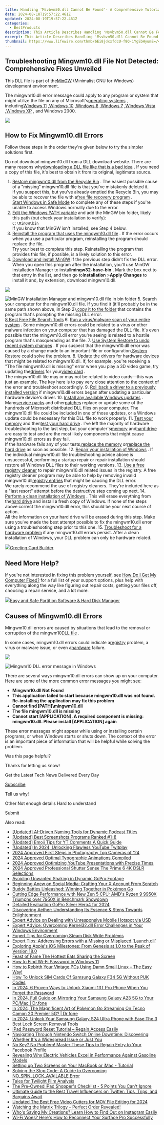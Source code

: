 ```yaml
---
title: Handling 'Msvbvm50.dll Cannot Be Found'- A Comprehensive Tutorial for Quick Fixes
date: 2024-08-18T19:57:22.461Z
updated: 2024-08-19T19:57:22.461Z
categories:
  - BestProducts
description: This Article Describes Handling 'Msvbvm50.dll Cannot Be Found'- A Comprehensive Tutorial for Quick Fixes
excerpt: This Article Describes Handling 'Msvbvm50.dll Cannot Be Found'- A Comprehensive Tutorial for Quick Fixes
thumbnail: https://www.lifewire.com/thmb/6Ei8jdxxfdcU-f8Q-iYgEbHyumE=/400x300/filters:no_upscale():max_bytes(150000):strip_icc():format(webp)/msvbvm50-dll-error-be30920a664c46c2a0f15478417786bd.jpg
---
```


## Troubleshooting Mingwm10.dll File Not Detected: Comprehensive Fixes Unveiled
 This DLL file is part of the[MinGW](https://mingw.osdn.io/) (Minimalist GNU for Windows) development environment.

 The mingwm10.dll error message could apply to any program or system that might utilize the file on any of Microsoft's[operating systems](https://www.lifewire.com/operating-systems-2625912) , including[Windows 11](https://www.lifewire.com/windows-11-5188930) ,[Windows 10](https://www.lifewire.com/windows-10-2626217) ,[Windows 8](https://www.lifewire.com/windows-8-2626235) ,[Windows 7](https://www.lifewire.com/windows-7-2626265) ,[Windows Vista](https://www.lifewire.com/windows-vista-2626311) ,[Windows XP](https://www.lifewire.com/windows-xp-2626354) , and Windows 2000.

<!-- affiliate ads begin -->
<a href="https://store.movavi.com/affiliate.php?ACCOUNT=MOVAVI&AFFILIATE=108875&PATH=https%3A%2F%2Fwww.movavi.com%3FAFFILIATE%3D108875%26RESOURCE%3DMovavi%2BVideo%2BConverter%2BBox"><img src="https://mcusercontent.com/0885a03ded3d480dca9287f12/images/8020c1dc-518e-3bdf-6e7b-e6d1bdf1597b.jpg" border="0"></a>
<!-- affiliate ads end -->
## How to Fix Mingwm10.dll Errors

 Follow these steps in the order they're given below to try the simpler solutions first.

 Do not download mingwm10.dll from a DLL download website. There are many reasons why[downloading a DLL file like that is a bad idea](https://www.lifewire.com/important-reasons-not-to-download-dll-files-2624455) . If you need a copy of this file, it's best to obtain it from its original, legitimate source.

1. [Restore mingwm10.dll from the Recycle Bin](https://www.lifewire.com/how-to-restore-deleted-files-from-the-recycle-bin-2624515) . The easiest possible cause of a "missing" mingwm10.dll file is that you've mistakenly deleted it.  
 If you suspect this, but you've already emptied the Recycle Bin, you may be able to recover the file with a[free file recovery program](https://www.lifewire.com/free-data-recovery-software-tools-2622893) .  
[Start Windows in Safe Mode](https://www.lifewire.com/how-do-i-start-windows-in-safe-mode-2624480) to complete any of these steps if you're unable to access Windows normally due to the error.
2. [Edit the Windows PATH variable](https://www.computerhope.com/issues/ch000549.htm) and add the MinGW bin folder, likely this path (but check your installation to verify):  
 `C:\MinGW\bin`  
If you know that MinGW isn't installed, see Step 4 below.
3. [Reinstall the program that uses the mingwm10.dll file](https://www.lifewire.com/what-is-the-proper-way-to-reinstall-a-software-program-2624478) . If the error occurs when you use a particular program, reinstalling the program should replace the file.  
 Try your best to complete this step. Reinstalling the program that provides this file, if possible, is a likely solution to this error.
4. [Download and install MinGW](https://osdn.net/projects/mingw/) if the previous step didn't fix the DLL error.  
 When you open this program after the installation, you'll use MinGW Installation Manager to install**mingw32-base-bin** . Mark the box next to that entry in the list, and then go to**Installation** \>**Apply Changes** to install it and, by extension, download mingwm10.dll.  
<!-- affiliate ads begin -->
<a href="https://shop.incomedia.eu/order/checkout.php?PRODS=14095146&QTY=1&AFFILIATE=108875&CART=1"><img src="https://secure.2checkout.com/images/merchant/8b6cc3ee5ec407721ce3bf5ff4c0f56b/PRO_BUY_728x90-EN.jpg" border="0"></a>
<!-- affiliate ads end -->
![MinGW Installation Manager and mingwm10.dll file in bin folder](https://www.lifewire.com/thmb/9X3XkuW-Ca0Nyt6L4og4NQKmS1M=/1500x0/filters:no_upscale():max_bytes(150000):strip_icc():format(webp)/mingw-installation-manager-dll-bin-folder-3b288df647b348c49c16352e032bb1de.png)
5. Search your computer for the mingwm10.dll file. If you find it (it'll probably be in the same path shown above, in Step 2),[copy it to the folder](https://www.lifewire.com/how-do-i-copy-a-file-in-windows-2619210) that contains the program that's prompting the missing DLL error.  
[8 Best Free File Search Tools](https://www.lifewire.com/11-free-file-search-tools-1356644)
6. [Run a virus/malware scan of your entire system](https://www.lifewire.com/properly-scan-your-computer-for-viruses-and-other-malware-2624526) . Some mingwm10.dll errors could be related to a virus or other malware infection on your computer that has damaged the DLL file. It's even possible that the mingwm10.dll error you're seeing is related to a hostile program that's masquerading as the file.
7. [Use System Restore to undo recent system changes](https://www.lifewire.com/how-to-use-system-restore-in-windows-2626131) . If you suspect that the mingwm10.dll error was caused by a change made to an important file or configuration,[System Restore](https://www.lifewire.com/what-is-system-restore-2626022) could solve the problem.
8. [Update the drivers for hardware devices](https://www.lifewire.com/how-to-update-drivers-in-windows-2619214) that might be related to mingwm10.dll. If, for example, you're receiving a "The file mingwm10.dll is missing" error when you play a 3D video game, try updating the[drivers](https://www.lifewire.com/what-is-a-device-driver-2625796) for your[video card](https://www.lifewire.com/what-is-a-video-card-2618161) .  
 The mingwm10.dll file may or may not be related to video cards—this was just an example. The key here is to pay very close attention to the context of the error and troubleshoot accordingly.
9. [Roll back a driver to a previously installed version](https://www.lifewire.com/how-to-roll-back-a-driver-in-windows-2619217) if mingwm10.dll errors began after updating a particular hardware device's driver.
10. [Install any available Windows updates](https://www.lifewire.com/how-to-check-for-install-windows-updates-2624596) . Many[service packs](https://www.lifewire.com/what-is-a-service-pack-2626010) and other[patches](https://www.lifewire.com/what-is-a-patch-2625960) replace or update some of the hundreds of Microsoft distributed DLL files on your computer. The mingwm10.dll file could be included in one of those updates, or a Windows update could be necessary for this DLL file to work properly.
11. [Test your memory](https://www.lifewire.com/free-memory-test-programs-2626178) and then[test your hard drive](https://www.lifewire.com/free-hard-drive-testing-programs-2626183) . I've left the majority of hardware troubleshooting to the last step, but your computer's[memory](https://www.lifewire.com/what-is-random-access-memory-ram-2618159) and[hard drive](https://www.lifewire.com/what-is-a-hard-disk-drive-2618152) are easy to test and are the most likely components that might cause mingwm10.dll errors as they fail.  
 If the hardware fails any of your tests,[replace the memory](https://www.lifewire.com/how-to-replace-the-memory-ram-in-a-computer-2626201) or[replace the hard drive](https://www.lifewire.com/how-to-replace-a-hard-drive-2626200) as soon as possible.
12. [Repair your installation of Windows](https://www.lifewire.com/how-do-i-automatically-repair-windows-problems-2624907) . If the individual mingwm10.dll file troubleshooting advice above is unsuccessful, performing a startup repair or repair installation should restore all Windows DLL files to their working versions.
13. [Use a free registry cleaner](https://www.lifewire.com/free-registry-cleaners-2626176) to repair mingwm10.dll related issues in the registry. A free registry cleaner program may be able to help by removing invalid mingwm10.dll[registry entries](https://www.lifewire.com/what-is-a-registry-key-2625999) that might be causing the DLL error.  
 We rarely recommend the use of registry cleaners. They're included here as a "last resort" attempt before the destructive step coming up next.
14. [Perform a clean installation of Windows](https://www.lifewire.com/how-to-clean-install-windows-2624904) . This will erase everything from the[hard drive](https://www.lifewire.com/what-is-a-hard-disk-drive-2618152) and install a fresh copy of Windows. If none of the steps above correct the mingwm10.dll error, this should be your next course of action.  
 All the information on your hard drive will be erased during this step. Make sure you've made the best attempt possible to fix the mingwm10.dll error using a troubleshooting step prior to this one.
15. [Troubleshoot for a hardware problem](https://www.lifewire.com/fix-a-dll-issue-caused-by-a-hardware-problem-2624493) if any mingwm10.dll errors persist. After a clean installation of Windows, your DLL problem can only be hardware related.

<!-- affiliate ads begin -->
<a href="https://secure.2checkout.com/order/checkout.php?PRODS=2067133&QTY=1&AFFILIATE=108875&CART=1"><img src="https://www.pearlmountainsoft.com/n_img/product/gcb/banScrn.jpg" border="0">Greeting Card Builder</a>
<!-- affiliate ads end -->
## Need More Help?

 If you're not interested in fixing this problem yourself, see [How Do I Get My Computer Fixed?](https://www.lifewire.com/how-do-i-get-my-computer-fixed-2625167) for a full list of your support options, plus help with everything along the way like figuring out repair costs, getting your files off, choosing a repair service, and a lot more.

<!-- affiliate ads begin -->
<a href="https://secure.2checkout.com/order/checkout.php?PRODS=22741618&QTY=1&AFFILIATE=108875&CART=1"><img src="https://www.diskpart.com/resource/images/index/dp-index-img-banner-people@2x.png" border="0">Easy and Safe Partition Software & Hard Disk Manager</a>
<!-- affiliate ads end -->
## Causes of Mingwm10.dll Errors

 Mingwm10.dll errors are caused by situations that lead to the removal or corruption of the mingwm10[DLL file](https://www.lifewire.com/what-is-a-dll-file-2625852) .

 In some cases, mingwm10.dll errors could indicate a[registry](https://www.lifewire.com/windows-registry-2625992) problem, a virus or malware issue, or even a[hardware](https://www.lifewire.com/computer-hardware-2625895) failure.

<!-- affiliate ads begin -->
<a href="https://secure.2checkout.com/order/checkout.php?PRODS=4620778&QTY=1&AFFILIATE=108875&CART=1"><img src="https://secure.avangate.com/images/merchant/07dd4d5a72f5740ef0f035f201951476/728__90banner.jpg" border="0"></a>
<!-- affiliate ads end -->
![Mingwm10 DLL error message in Windows](https://www.lifewire.com/thmb/dr-qLd6KYW7zjh7xzRTcMO-1MrI=/1500x0/filters:no_upscale():max_bytes(150000):strip_icc():format(webp)/mingwm10-dll-error-message-0ef8557cdf5c40318e1a6171cbbddd1b.png)

 There are several ways mingwm10.dll errors can show up on your computer. Here are some of the more common error messages you might see:

* **Mingwm10.dll Not Found**
* **This application failed to start because mingwm10.dll was not found. Re-installing the application may fix this problem**
* **Cannot find \[PATH\]\\mingwm10.dll**
* **The file mingwm10.dll is missing**
* **Cannot start \[APPLICATION\]. A required component is missing: mingwm10.dll. Please install \[APPLICATION\] again**

 These error messages might appear while using or installing certain programs, or when Windows starts or shuts down. The context of the error is an important piece of information that will be helpful while solving the problem.

Was this page helpful?

Thanks for letting us know!

 Get the Latest Tech News Delivered Every Day

[Subscribe](https://www.lifewire.com/#)

Tell us why!

 Other  Not enough details  Hard to understand

 Submit

<ins class="adsbygoogle"
     style="display:block"
     data-ad-format="autorelaxed"
     data-ad-client="ca-pub-7571918770474297"
     data-ad-slot="1223367746"></ins>



<ins class="adsbygoogle"
     style="display:block"
     data-ad-client="ca-pub-7571918770474297"
     data-ad-slot="8358498916"
     data-ad-format="auto"
     data-full-width-responsive="true"></ins>

<span class="atpl-alsoreadstyle">Also read:</span>
<div><ul>
<li><a href="https://extra-hints.techidaily.com/updated-ai-driven-naming-tools-for-dynamic-podcast-titles/"><u>[Updated] AI-Driven Naming Tools for Dynamic Podcast Titles</u></a></li>
<li><a href="https://screen-sharing-recording.techidaily.com/updated-best-screenshots-programs-ranked-1-8/"><u>[Updated] Best Screenshots Programs Ranked #1-8</u></a></li>
<li><a href="https://youtube-videos.techidaily.com/updated-emoji-tips-for-yt-comments-a-quick-guide/"><u>[Updated] Emoji Tips for YT Comments  A Quick Guide</u></a></li>
<li><a href="https://twitter-videos.techidaily.com/updated-in-2024-unlocking-flawless-youtube-twitplay/"><u>[Updated] In 2024, Unlocking Flawless YouTube Twitplay</u></a></li>
<li><a href="https://some-techniques.techidaily.com/2024-approved-first-steps-in-photography-top-cameras-of-24/"><u>2024 Approved  First Steps in Photography  Top Cameras of '24</u></a></li>
<li><a href="https://article-posts.techidaily.com/2024-approved-optimal-typographic-animations-compiled/"><u>2024 Approved  Optimal Typographic Animations Compiled</u></a></li>
<li><a href="https://fox-http.techidaily.com/2024-approved-optimizing-youtube-presentations-with-precise-times/"><u>2024 Approved  Optimizing YouTube Presentations with Precise Times</u></a></li>
<li><a href="https://extra-approaches.techidaily.com/2024-approved-professional-shutter-sense-the-prime-6-4k-dslr-selections/"><u>2024 Approved  Professional Shutter Sense  The Prime 6 4K DSLR Selections</u></a></li>
<li><a href="https://extra-hints.techidaily.com/avoiding-unwanted-shaking-in-dynamic-gopro-footage/"><u>Avoiding Unwanted Shaking in Dynamic GoPro Footage</u></a></li>
<li><a href="https://technical-tips.techidaily.com/beginning-anew-on-social-media-crafting-your-x-account-from-scratch/"><u>Beginning Anew on Social Media: Crafting Your X Account From Scratch</u></a></li>
<li><a href="https://technical-tips.techidaily.com/buddy-battles-unleashed-winning-together-in-pokemon-go/"><u>Buddy Battles Unleashed: Winning Together in Pokémon Go</u></a></li>
<li><a href="https://hardware-tips.techidaily.com/cutting-edge-performance-with-new-zen-5-cpu-amds-ryzen-9-9950x-triumphs-over-7950x-in-benchmark-showdown/"><u>Cutting Edge Performance with New Zen 5 CPU: AMD's Ryzen 9 9950X Triumphs over 7950X in Benchmark Showdown</u></a></li>
<li><a href="https://article-files.techidaily.com/detailed-evaluation-gopro-silver-hero4-for-2024/"><u>Detailed Evaluation  GoPro Silver Hero4 for 2024</u></a></li>
<li><a href="https://technical-tips.techidaily.com/discovering-aether-understanding-its-essence-and-steps-towards-enlightenment/"><u>Discovering Aether: Understanding Its Essence & Steps Towards Enlightenment</u></a></li>
<li><a href="https://technical-tips.techidaily.com/expert-advice-on-dealing-with-unresponsive-mobile-hotspot-via-usb/"><u>Expert Advice on Dealing with Unresponsive Mobile Hotspot via USB</u></a></li>
<li><a href="https://technical-tips.techidaily.com/expert-advice-overcoming-kernel32dll-error-challenges-in-your-windows-environment/"><u>Expert Advice: Overcoming Kernel32.dll Error Challenges in Your Windows Environment</u></a></li>
<li><a href="https://technical-tips.techidaily.com/expert-tips-for-overcoming-steam-disk-write-problems/"><u>Expert Tips for Overcoming Steam Disk Write Problems</u></a></li>
<li><a href="https://technical-tips.techidaily.com/expert-tips-addressing-errors-with-a-missing-or-misplaced-launchdll/"><u>Expert Tips: Addressing Errors with a Missing or Misplaced 'Launch.dll'</u></a></li>
<li><a href="https://technical-tips.techidaily.com/exploring-apples-ios-milestones-from-genesis-at-10-to-the-peak-of-version-180/"><u>Exploring Apple's iOS Milestones: From Genesis at 1.0 to the Peak of Version 18.0</u></a></li>
<li><a href="https://tiktok-video-recordings.techidaily.com/feast-of-fame-the-hottest-eats-sharing-the-screen/"><u>Feast of Fame  The Hottest Eats Sharing the Screen</u></a></li>
<li><a href="https://technical-tips.techidaily.com/how-to-find-wi-fi-password-in-windows-11/"><u>How to Find Wi-Fi Password in Windows 11</u></a></li>
<li><a href="https://technical-tips.techidaily.com/1723262418586-how-to-rebirth-your-vintage-pcs-using-damn-small-linux-the-easy-way/"><u>How to Rebirth Your Vintage PCs Using Damn Small Linux – The Easy Way!</u></a></li>
<li><a href="https://sim-unlock.techidaily.com/how-to-unlock-sim-cards-of-samsung-galaxy-f34-5g-without-puk-codes-by-drfone-android/"><u>How To Unlock SIM Cards Of Samsung Galaxy F34 5G Without PUK Codes</u></a></li>
<li><a href="https://unlock-android.techidaily.com/in-2024-6-proven-ways-to-unlock-xiaomi-13t-pro-phone-when-you-forget-the-password-by-drfone-android/"><u>In 2024, 6 Proven Ways to Unlock Xiaomi 13T Pro Phone When You Forget the Password</u></a></li>
<li><a href="https://screen-mirror.techidaily.com/in-2024-full-guide-on-mirroring-your-samsung-galaxy-a23-5g-to-your-pcmac-drfone-by-drfone-android/"><u>In 2024, Full Guide on Mirroring Your Samsung Galaxy A23 5G to Your PC/Mac | Dr.fone</u></a></li>
<li><a href="https://android-pokemon-go.techidaily.com/in-2024-the-magnificent-art-of-pokemon-go-streaming-on-tecno-camon-20-premier-5g-drfone-by-drfone-virtual-android/"><u>In 2024, The Magnificent Art of Pokemon Go Streaming On Tecno Camon 20 Premier 5G? | Dr.fone</u></a></li>
<li><a href="https://android-unlock.techidaily.com/in-2024-unlock-your-samsung-galaxy-s24-ultra-phone-with-ease-the-3-best-lock-screen-removal-tools-by-drfone-android/"><u>In 2024, Unlock Your Samsung Galaxy S24 Ultra Phone with Ease The 3 Best Lock Screen Removal Tools</u></a></li>
<li><a href="https://technical-tips.techidaily.com/ipad-password-reset-tutorial-regain-access-easily/"><u>IPad Password Reset Tutorial – Regain Access Easily</u></a></li>
<li><a href="https://technical-tips.techidaily.com/navigating-through-nintendo-switch-online-downtime-discovering-whether-its-a-widespread-issue-or-just-you/"><u>Navigating Through Nintendo Switch Online Downtime: Discovering Whether It's a Widespread Issue or Just You</u></a></li>
<li><a href="https://technical-tips.techidaily.com/no-key-no-problem-master-these-tips-to-regain-entry-to-your-facebook-profile/"><u>No Key? No Problem! Master These Tips to Regain Entry to Your Facebook Profile</u></a></li>
<li><a href="https://technical-tips.techidaily.com/revealing-why-electric-vehicles-excel-in-performance-against-gasoline-models/"><u>Revealing Why Electric Vehicles Excel in Performance Against Gasoline Models</u></a></li>
<li><a href="https://technical-tips.techidaily.com/setting-up-two-screens-on-your-macbook-or-imac-tutorial/"><u>Setting up Two Screens on Your MacBook or iMac - Tutorial</u></a></li>
<li><a href="https://technical-tips.techidaily.com/solving-the-stop-code-a-guide-to-overcoming-nospinlockavailable-error/"><u>Solving the Stop Code: A Guide to Overcoming NO_SPIN_LOCK_AVAILABLE Error</u></a></li>
<li><a href="https://extra-information.techidaily.com/tales-for-twilight-film-analysis/"><u>Tales for Twilight  Film Analysis</u></a></li>
<li><a href="https://technical-tips.techidaily.com/the-pre-owned-ipad-shoppers-checklist-5-points-you-cant-ignore/"><u>The Pre-Owned iPad Shopper's Checklist - 5 Points You Can't Ignore</u></a></li>
<li><a href="https://technical-tips.techidaily.com/ultimate-guide-to-the-best-travel-influencers-on-twitter-tips-trips-and-bargains-await/"><u>Ultimate Guide to the Best Travel Influencers on Twitter: Tips, Trips, and Bargains Await</u></a></li>
<li><a href="https://ai-driven-video-production.techidaily.com/updated-the-best-free-video-cutters-for-mov-file-editing-for-2024/"><u>Updated The Best Free Video Cutters for MOV File Editing for 2024</u></a></li>
<li><a href="https://technical-tips.techidaily.com/watching-the-matrix-trilogy-perfect-order-revealed/"><u>Watching the Matrix Trilogy – Perfect Order Revealed!</u></a></li>
<li><a href="https://technical-tips.techidaily.com/whos-saving-my-creations-learn-how-to-find-out-on-instagram-easily/"><u>Who's Saving My Creations? Learn How to Find Out on Instagram Easily</u></a></li>
<li><a href="https://technical-tips.techidaily.com/wi-fi-woes-heres-how-to-reconnect-your-surface-pro-successfully/"><u>Wi-Fi Woes? Here's How to Reconnect Your Surface Pro Successfully</u></a></li>
</ul></div>
